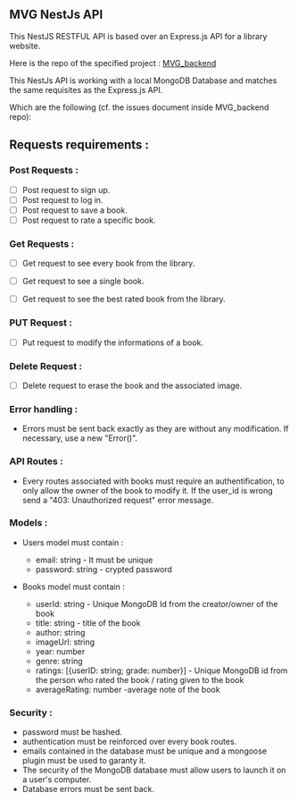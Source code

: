 ## MVG NestJs API 

This NestJS RESTFUL API is based over an Express.js API for a library website. 

Here is the repo of the specified project : [MVG_backend](https://github.com/Steviggio/MVG_backend)

This NestJs API is working with a local MongoDB Database and matches the same requisites as the Express.js API. 

Which are the following (cf. the issues document inside MVG_backend repo): 


## Requests requirements : 

### Post Requests :

- [ ] Post request to sign up. 
- [ ] Post request to log in.
- [ ] Post request to save a book.
- [ ] Post request to rate a specific book.

###  Get Requests :

- [ ] Get request to see every book from the library.
- [ ] Get request to see a single book.
- [ ] Get request to see the best rated book from the library.


### PUT Request :

- [ ] Put request to modify the informations of a book.

### Delete Request : 

- [ ] Delete request to erase the book and the associated image.

### Error handling : 

- Errors must be sent back exactly as they are without any modification. If necessary, use a new "Error()".

### API Routes :

- Every routes associated with books must require an authentification, to only allow the owner of the book to modify it. If the user_id is wrong send a "403: Unauthorized request" error message.

### Models : 

- Users model must contain : 
  - email: string   - It must be unique
  - password: string    - crypted password

- Books model must contain : 
  - userId: string    - Unique MongoDB Id from the creator/owner of the book
  - title: string     - title of the book
  - author: string
  - imageUrl: string
  - year: number
  - genre: string
  - ratings: [{userID: string; grade: number}]    - Unique MongoDB id from the person who rated the book / rating given to the book
  - averageRating: number     -average note of the book


### Security :

- password must be hashed.
- authentication must be reinforced over every book routes.
- emails contained in the database must be unique and a mongoose plugin must be used to garanty it.
- The security of the MongoDB database must allow users to launch it on a user's computer.
- Database errors must be sent back.
